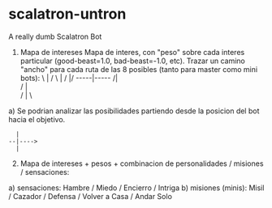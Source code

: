 # scalatron-untron

A really dumb Scalatron Bot

1) Mapa de intereses
Mapa de interes, con "peso" sobre cada interes particular (good-beast=1.0, bad-beast=-1.0, etc).
Trazar un camino "ancho" para cada ruta de las 8 posibles (tanto para master como mini bots):
   \  |  /
    \ | /
     \|/
 -----|-----
     /|\
    / | \
   /  |  \

a) Se podrian analizar las posibilidades partiendo desde la posicion del bot hacia el objetivo.

      |
    --|---->
      |


2) Mapa de intereses + pesos + combinacion de personalidades / misiones / sensaciones:

 a) sensaciones: Hambre / Miedo / Encierro / Intriga
 b) misiones (minis): Misil / Cazador / Defensa / Volver a Casa / Andar Solo




